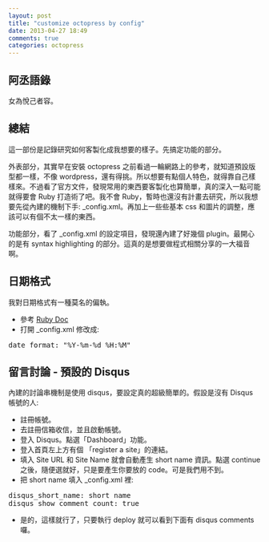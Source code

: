 ```yaml
---
layout: post
title: "customize octopress by config"
date: 2013-04-27 18:49
comments: true
categories: octopress
---
```

## 阿丞語錄
<pre>
女為悅己者容。
</pre>


## 總結
這一部份是記錄研究如何客製化成我想要的樣子。先搞定功能的部分。

外表部分，其實早在安裝 octopress 之前看過一輪網路上的參考，就知道預設版型都一樣，不像 wordpress，還有得挑。所以想要有點個人特色，就得靠自己樣樣來。不過看了官方文件，發現常用的東西要客製化也算簡單，真的深入一點可能就得要會 Ruby 打造術了吧。我不會 Ruby，暫時也還沒有計畫去研究，所以我想要先從內建的機制下手: _config.xml。再加上一些些基本 css 和圖片的調整，應該可以有個不太一樣的東西。

功能部分，看了 _config.xml 的設定項目，發現還內建了好幾個 plugin。最開心的是有 syntax highlighting 的部分。這真的是想要做程式相關分享的一大福音啊。


## 日期格式
我對日期格式有一種莫名的偏執。

+ 參考 [Ruby Doc](http://www.ruby-doc.org/core-1.9.2/Time.html#method-i-strftime "Ruby Doc datetime format")
+ 打開 _config.xml 修改成:
<pre>
date_format: "%Y-%m-%d %H:%M"
</pre>


## 留言討論 - 預設的 Disqus
內建的討論串機制是使用 disqus，要設定真的超級簡單的。假設是沒有 Disqus 帳號的人: 

+ 註冊帳號。
+ 去註冊信箱收信，並且啟動帳號。
+ 登入 Disqus。點選「Dashboard」功能。
+ 登入首頁左上方有個 「register a site」的連結。
+ 填入 Site URL 和 Site Name 就會自動產生 short name 資訊。點選 continue 之後，隨便選就好，只是要產生你要放的 code。可是我們用不到。
+ 把 short name 填入 _config.xml 裡:
<pre>
disqus_short_name: short name
disqus_show_comment_count: true
</pre>
+ 是的，這樣就行了，只要執行 deploy 就可以看到下面有 disqus comments 囉。


